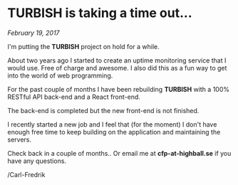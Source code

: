 # TURBISH is taking a time out...

*February 19, 2017*

I'm putting the **TURBISH**  project on hold for a while.

About two years ago I started to create an uptime monitoring service that I would use. Free of charge and awesome. I also did this as a fun way to get into the world of web programming.

For the past couple of months I have been rebuilding **TURBISH** with a 100% RESTful API back-end and a React front-end.

The back-end is completed but the new front-end is not finished.

I recently started a new job and I feel that (for the moment) I don't have enough free time to keep building on the application and maintaining the servers.

Check back in a couple of months.. Or email me at **cfp-at-highball.se** if you have any questions.

/Carl-Fredrik
